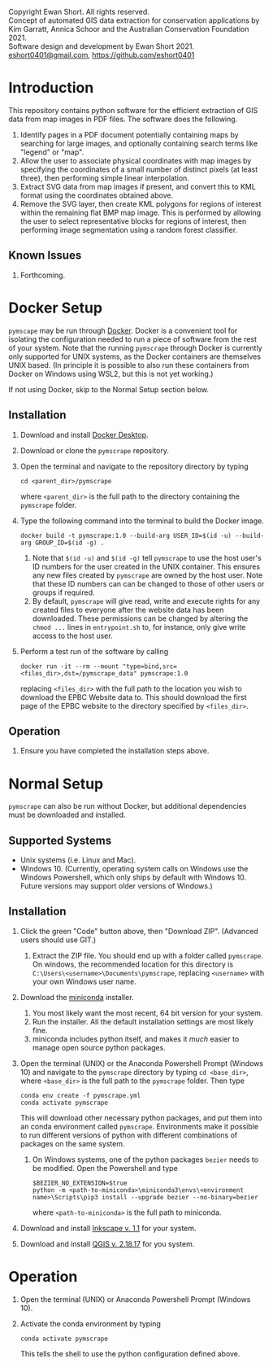 Copyright Ewan Short. All rights reserved.<br>
Concept of automated GIS data extraction for conservation applications by
Kim Garratt, Annica Schoor and the Australian Conservation Foundation 2021.<br>
Software design and development by Ewan Short 2021. <br>
<eshort0401@gmail.com>, <https://github.com/eshort0401> <br>

# Introduction
This repository contains python software for the efficient extraction of GIS
data from map images in PDF files. The software does the following.
1. Identify pages in a PDF document potentially containing maps by searching for
large images, and optionally containing search terms like "legend" or "map".
1. Allow the user to associate physical coordinates with map images by specifying
the coordinates of a small number of distinct pixels (at least three), then performing
simple linear interpolation.
1. Extract SVG data from map images if present, and convert this to KML format using the coordinates
obtained above.
1. Remove the SVG layer, then create KML polygons for regions of interest within
the remaining flat BMP map image. This is performed by allowing the user to select
representative blocks for regions of interest, then performing image segmentation
using a random forest classifier.    

## Known Issues
1. Forthcoming.

# Docker Setup
`pymscape` may be run through [Docker](https://www.docker.com/). Docker is a convenient tool for isolating the configuration needed to run a piece of software from the rest of your system. Note that the running `pymscrape` through Docker is currently only supported for UNIX systems, as the Docker containers are themselves UNIX based. (In principle it
is possible to also run these containers from Docker on Windows using WSL2,
but this is not yet working.)

If not using Docker, skip to the Normal Setup section below.

## Installation
1. Download and install [Docker Desktop](https://www.docker.com/products/docker-desktop).
2. Download or clone the `pymscrape` repository.
3. Open the terminal and navigate to the repository directory  by typing

    ```
    cd <parent_dir>/pymscrape
    ```

    where `<parent_dir>` is the full path to the directory containing the
    `pymscrape` folder.
4. Type the following command into the terminal to build the Docker
image.

    ```
    docker build -t pymscrape:1.0 --build-arg USER_ID=$(id -u) --build-arg GROUP_ID=$(id -g) .
    ```

    1. Note that `$(id -u)` and `$(id -g)` tell `pymscrape` to use the host user's
    ID numbers for the user created in the UNIX container. This ensures any new files created by `pymscrape` are owned by the host user. Note that these ID numbers can can be changed to those of other users or groups if required.
    1. By default, `pymscrape` will give read, write and execute rights for any created files to everyone after the website data has been downloaded. These permissions can be changed by altering the `chmod ...` lines in `entrypoint.sh` to, for instance, only give write access
    to the host user.
5. Perform a test run of the software by calling

    ```
    docker run -it --rm --mount "type=bind,src=<files_dir>,dst=/pymscrape_data" pymscrape:1.0
    ```

    replacing `<files_dir>` with the full path to the location you wish to download the EPBC Website data to. This should download the first page of the EPBC website to the directory specified by `<files_dir>`.

## Operation
1. Ensure you have completed the installation steps above.

# Normal Setup
`pymscrape` can also be run without Docker, but additional dependencies must be
downloaded and installed.

## Supported Systems
- Unix systems (i.e. Linux and Mac).
- Windows 10. (Currently, operating system calls on Windows use the Windows Powershell,
which only ships by default with Windows 10. Future versions may support
older versions of Windows.)

## Installation
1. Click the green "Code" button above, then "Download ZIP". (Advanced users should use GIT.)
    1. Extract the ZIP file. You should end up with a folder called `pymscrape`.
    On windows, the recommended location for this directory is
    `C:\Users\<username>\Documents\pymscrape`, replacing `<username>` with your own Windows user name.  
1. Download the [miniconda](https://docs.conda.io/en/latest/miniconda.html) installer.
    1. You most likely want the most recent, 64 bit version for your system.
    1. Run the installer. All the default installation settings are most likely fine.
    1. miniconda includes python itself, and makes it *much* easier to
  manage open source python packages.
1. Open the terminal (UNIX) or the Anaconda Powershell Prompt (Windows 10) and navigate to the `pymscrape` directory by typing `cd <base_dir>`, where `<base_dir>` is the full path to the `pymscrape` folder. Then type

    ```
    conda env create -f pymscrape.yml
    conda activate pymscrape
    ```

    This will download other necessary python packages, and put them into an
    conda environment called `pymscrape`. Environments make it possible to run
    different versions of python with different combinations of packages on the same system.
    1. On Windows systems, one of the python packages `bezier` needs to be modified. Open the Powershell and type

        ```
        $BEZIER_NO_EXTENSION=$true
        python -m <path-to-miniconda>\miniconda3\envs\<environment name>\Scripts\pip3 install --upgrade bezier --no-binary=bezier
        ```

        where `<path-to-miniconda>` is the full path to miniconda.
1. Download and install [Inkscape v. 1.1](https://inkscape.org/release/inkscape-1.1/) for your system.
1. Download and install [QGIS v. 2.18.17](https://www.qgis.org/en/site/forusers/alldownloads.html) for you system.

# Operation
1. Open the terminal (UNIX) or Anaconda Powershell Prompt (Windows 10).
1. Activate the conda environment by typing

    ```
    conda activate pymscrape
    ```

    This tells the shell to use the python configuration defined above.

